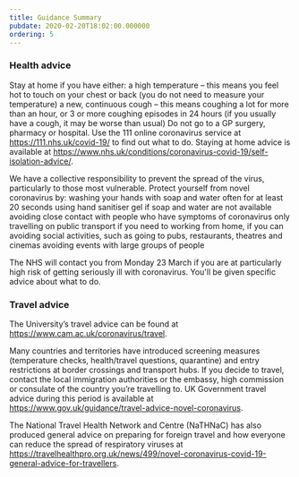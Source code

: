 ```yaml
---
title: Guidance Summary
pubdate: 2020-02-20T18:02:00.000000
ordering: 5
---
```

### Health advice
 
Stay at home if you have either:
a high temperature – this means you feel hot to touch on your chest or back (you do not need to measure your temperature)
a new, continuous cough – this means coughing a lot for more than an hour, or 3 or more coughing episodes in 24 hours (if you usually have a cough, it may be worse than usual)
Do not go to a GP surgery, pharmacy or hospital. Use the 111 online coronavirus service at https://111.nhs.uk/covid-19/ to find out what to do. Staying at home advice is available at https://www.nhs.uk/conditions/coronavirus-covid-19/self-isolation-advice/.
 
We have a collective responsibility to prevent the spread of the virus, particularly to those most vulnerable. Protect yourself from novel coronavirus by:
washing your hands with soap and water often for at least 20 seconds
using hand sanitiser gel if soap and water are not available
avoiding close contact with people who have symptoms of coronavirus
only travelling on public transport if you need to
working from home, if you can
avoiding social activities, such as going to pubs, restaurants, theatres and cinemas
avoiding events with large groups of people
 
The NHS will contact you from Monday 23 March if you are at particularly high risk of getting seriously ill with coronavirus. You'll be given specific advice about what to do.
 
### Travel advice
 
The University’s travel advice can be found at https://www.cam.ac.uk/coronavirus/travel.
 
Many countries and territories have introduced screening measures (temperature checks, health/travel questions, quarantine) and entry restrictions at border crossings and transport hubs. If you decide to travel, contact the local immigration authorities or the embassy, high commission or consulate of the country you’re travelling to.  UK Government travel advice during this period is available at https://www.gov.uk/guidance/travel-advice-novel-coronavirus.
 
The National Travel Health Network and Centre (NaTHNaC) has also produced general advice on preparing for foreign travel and how everyone can reduce the spread of respiratory viruses at https://travelhealthpro.org.uk/news/499/novel-coronavirus-covid-19-general-advice-for-travellers.